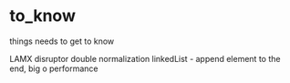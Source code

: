 # to_know
things needs to get to know

LAMX disruptor
double normalization
linkedList - append element to the end, big o performance

